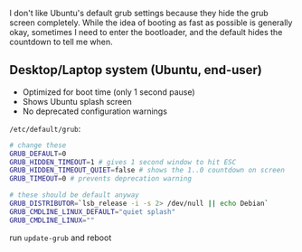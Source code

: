 ---
---

I don't like Ubuntu's default grub settings because they hide the
grub screen completely.  While the idea of booting as fast as possible
is generally okay, sometimes I need to enter the bootloader, and the
default hides the countdown to tell me when.

## Desktop/Laptop system (Ubuntu, end-user)

* Optimized for boot time (only 1 second pause)
* Shows Ubuntu splash screen
* No deprecated configuration warnings

`/etc/default/grub`:

```bash
# change these
GRUB_DEFAULT=0
GRUB_HIDDEN_TIMEOUT=1 # gives 1 second window to hit ESC
GRUB_HIDDEN_TIMEOUT_QUIET=false # shows the 1..0 countdown on screen
GRUB_TIMEOUT=0 # prevents deprecation warning

# these should be default anyway
GRUB_DISTRIBUTOR=`lsb_release -i -s 2> /dev/null || echo Debian`
GRUB_CMDLINE_LINUX_DEFAULT="quiet splash"
GRUB_CMDLINE_LINUX=""
```

run `update-grub` and reboot
